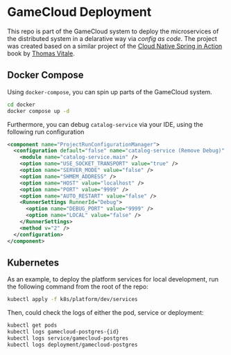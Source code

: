 # GameCloud Deployment

This repo is part of the GameCloud system to deploy the microservices of the distributed system in a delarative way via _config as code_.
The project was created based on a similar project of the
[Cloud Native Spring in Action](https://www.manning.com/books/cloud-native-spring-in-action) book
by [Thomas Vitale](https://www.thomasvitale.com).

## Docker Compose

Using `docker-compose`, you can spin up parts of the GameCloud system.

```bash
cd docker
docker compose up -d
```

Furthermore, you can debug `catalog-service` via your IDE, using the following run configuration

```xml
<component name="ProjectRunConfigurationManager">
  <configuration default="false" name="catalog-service (Remove Debug)" type="Remote">
    <module name="catalog-service.main" />
    <option name="USE_SOCKET_TRANSPORT" value="true" />
    <option name="SERVER_MODE" value="false" />
    <option name="SHMEM_ADDRESS" />
    <option name="HOST" value="localhost" />
    <option name="PORT" value="9999" />
    <option name="AUTO_RESTART" value="false" />
    <RunnerSettings RunnerId="Debug">
      <option name="DEBUG_PORT" value="9999" />
      <option name="LOCAL" value="false" />
    </RunnerSettings>
    <method v="2" />
  </configuration>
</component>
```

## Kubernetes

As an example, to deploy the platform services for local development, run the following command from the root of the repo:

```bash
kubectl apply -f k8s/platform/dev/services
```

Then, could check the logs of either the pod, service or deployment:

```bash
kubectl get pods
kubectl logs gamecloud-postgres-{id}
kubectl logs service/gamecloud-postgres
kubectl logs deployment/gamecloud-postgres
```
